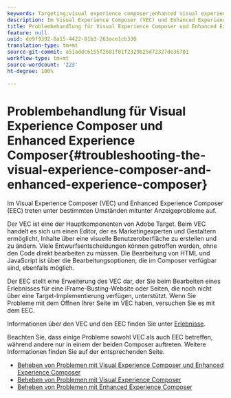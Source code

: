 ```yaml
---
keywords: Targeting;visual experience composer;enhanced visual experience composer;vec;troubleshoot visual experience composer;troubleshooting;eec;enhanced experience composer;tls;tls 1.2
description: Im Visual Experience Composer (VEC) und Enhanced Experience Composer (EEC) treten unter bestimmten Umständen mitunter Anzeigeprobleme auf.
title: Problembehandlung für Visual Experience Composer und Enhanced Experience Composer
feature: null
uuid: de9f9392-8a15-4422-81b3-263ace1cb330
translation-type: tm+mt
source-git-commit: a51addc6155f2681f01f2329b25d72327de36701
workflow-type: tm+mt
source-wordcount: '223'
ht-degree: 100%

---
```



# Problembehandlung für Visual Experience Composer und Enhanced Experience Composer{#troubleshooting-the-visual-experience-composer-and-enhanced-experience-composer}

Im Visual Experience Composer (VEC) und Enhanced Experience Composer (EEC) treten unter bestimmten Umständen mitunter Anzeigeprobleme auf.

Der VEC ist eine der Hauptkomponenten von Adobe Target. Beim VEC handelt es sich um einen Editor, der es Marketingexperten und Gestaltern ermöglicht, Inhalte über eine visuelle Benutzeroberfläche zu erstellen und zu ändern. Viele Entwurfsentscheidungen können getroffen werden, ohne den Code direkt bearbeiten zu müssen. Die Bearbeitung von HTML und JavaScript ist über die Bearbeitungsoptionen, die im Composer verfügbar sind, ebenfalls möglich.

Der EEC stellt eine Erweiterung des VEC dar, der Sie beim Bearbeiten eines Erlebnisses für eine iFrame-Busting-Website oder Seiten, die noch nicht über eine Target-Implementierung verfügen, unterstützt. Wenn Sie Probleme mit dem Öffnen Ihrer Seite im VEC haben, versuchen Sie es mit dem EEC.

Informationen über den VEC und den EEC finden Sie unter  [Erlebnisse](../../../c-experiences/experiences.md#concept_A2E10F6AFB3D4AEAB6951EE14688848D).

Beachten Sie, dass einige Probleme sowohl VEC als auch EEC betreffen, während andere nur in einem der beiden Composer auftreten. Weitere Informationen finden Sie auf der entsprechenden Seite.

* [Beheben von Problemen mit Visual Experience Composer und Enhanced Experience Composer](/help/c-experiences/c-visual-experience-composer/r-troubleshoot-composer/issues-related-to-the-visual-experience-composer-vec-and-enhanced-experience-composer-eec.md)
* [Beheben von Problemen mit Visual Experience Composer](/help/c-experiences/c-visual-experience-composer/r-troubleshoot-composer/troubleshooting-issues-related-to-the-visual-experience-composer-vec.md)
* [Beheben von Problemen mit Enhanced Experience Composer](/help/c-experiences/c-visual-experience-composer/r-troubleshoot-composer/troubleshooting-issues-related-to-the-enhanced-experience-composer-eec.md)